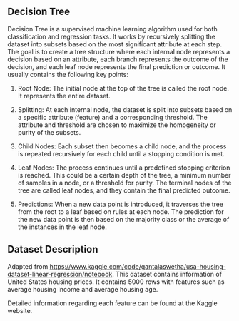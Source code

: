 ## Decision Tree

Decision Tree is a supervised machine learning algorithm used for both classification and regression tasks. It works by recursively splitting the dataset into subsets based on the most significant attribute at each step. The goal is to create a tree structure where each internal node represents a decision based on an attribute, each branch represents the outcome of the decision, and each leaf node represents the final prediction or outcome. It usually contains the following key points:


1. Root Node: The initial node at the top of the tree is called the root node. It represents the entire dataset.
   
2. Splitting: At each internal node, the dataset is split into subsets based on a specific attribute (feature) and a corresponding threshold. The attribute and threshold are chosen to maximize the homogeneity or purity of the subsets.

3. Child Nodes: Each subset then becomes a child node, and the process is repeated recursively for each child until a stopping condition is met.

4. Leaf Nodes: The process continues until a predefined stopping criterion is reached. This could be a certain depth of the tree, a minimum number of samples in a node, or a threshold for purity. The terminal nodes of the tree are called leaf nodes, and they contain the final predicted outcome.

5. Predictions: When a new data point is introduced, it traverses the tree from the root to a leaf based on rules at each node. The prediction for the new data point is then based on the majority class or the average of the instances in the leaf node.


## Dataset Description

Adapted from https://www.kaggle.com/code/gantalaswetha/usa-housing-dataset-linear-regression/notebook. This dataset contains information of United States housing prices.
It contains 5000 rows with features such as average housing income and average housing age.

Detailed information regarding each feature can be found at the Kaggle website.
